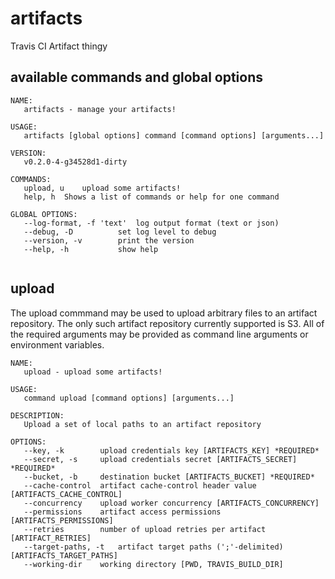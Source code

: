 artifacts
=========

Travis CI Artifact thingy

## available commands and global options

```
NAME:
   artifacts - manage your artifacts!

USAGE:
   artifacts [global options] command [command options] [arguments...]

VERSION:
   v0.2.0-4-g34528d1-dirty

COMMANDS:
   upload, u	upload some artifacts!
   help, h	Shows a list of commands or help for one command
   
GLOBAL OPTIONS:
   --log-format, -f 'text'	log output format (text or json)
   --debug, -D			set log level to debug
   --version, -v		print the version
   --help, -h			show help
   
```

## upload

The upload commmand may be used to upload arbitrary files to an artifact
repository.  The only such artifact repository currently supported is
S3.  All of the required arguments may be provided as command line
arguments or environment variables.

```
NAME:
   upload - upload some artifacts!

USAGE:
   command upload [command options] [arguments...]

DESCRIPTION:
   Upload a set of local paths to an artifact repository

OPTIONS:
   --key, -k 		upload credentials key [ARTIFACTS_KEY] *REQUIRED*
   --secret, -s 	upload credentials secret [ARTIFACTS_SECRET] *REQUIRED*
   --bucket, -b 	destination bucket [ARTIFACTS_BUCKET] *REQUIRED*
   --cache-control 	artifact cache-control header value [ARTIFACTS_CACHE_CONTROL]
   --concurrency 	upload worker concurrency [ARTIFACTS_CONCURRENCY]
   --permissions 	artifact access permissions [ARTIFACTS_PERMISSIONS]
   --retries 		number of upload retries per artifact [ARTIFACT_RETRIES]
   --target-paths, -t 	artifact target paths (';'-delimited) [ARTIFACTS_TARGET_PATHS]
   --working-dir 	working directory [PWD, TRAVIS_BUILD_DIR]
   
```
